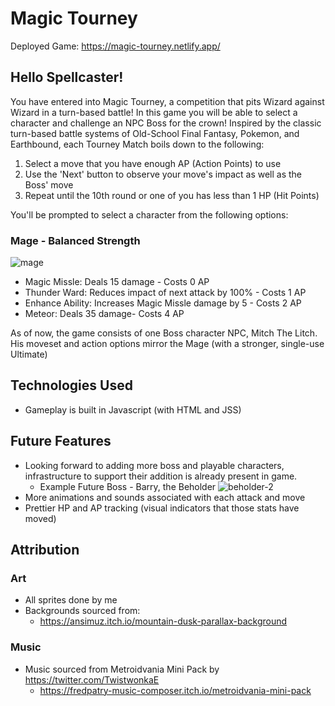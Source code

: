 # Magic Tourney

Deployed Game: https://magic-tourney.netlify.app/

## Hello Spellcaster!
You have entered into Magic Tourney, a competition that pits Wizard against Wizard in a turn-based battle!
In this game you will be able to select a character and challenge an NPC Boss for the crown!
Inspired by the classic turn-based battle systems of Old-School Final Fantasy, Pokemon, and Earthbound, each Tourney Match boils down to the following:

1. Select a move that you have enough AP (Action Points) to use</li>
2. Use the 'Next' button to observe your move's impact as well as the Boss' move</li>
3. Repeat until the 10th round or one of you has less than 1 HP (Hit Points)</li>

You'll be prompted to select a character from the following options:
### Mage - Balanced Strength
![mage](https://user-images.githubusercontent.com/29576093/138314801-f06cb9b0-1009-488c-808f-3b8736ad66a6.gif)

- Magic Missle: Deals 15 damage - Costs 0 AP
- Thunder Ward: Reduces impact of next attack by 100% - Costs 1 AP
- Enhance Ability: Increases Magic Missle damage by 5 - Costs 2 AP
- Meteor: Deals 35 damage- Costs 4 AP

As of now, the game consists of one Boss character NPC, Mitch The Litch. His moveset and action options mirror the Mage (with a stronger, single-use Ultimate)

## Technologies Used
- Gameplay is built in Javascript (with HTML and JSS)

## Future Features
- Looking forward to adding more boss and playable characters, infrastructure to support their addition is already present in game. 
  - Example Future Boss - Barry, the Beholder
![beholder-2](https://user-images.githubusercontent.com/29576093/138296585-16d90bee-2ffe-4485-aa6e-d2262df24634.gif)
- More animations and sounds associated with each attack and move
- Prettier HP and AP tracking (visual indicators that those stats have moved)

## Attribution
### Art
- All sprites done by me
- Backgrounds sourced from:
  - https://ansimuz.itch.io/mountain-dusk-parallax-background  
### Music
- Music sourced from Metroidvania Mini Pack by  https://twitter.com/TwistwonkaE
  - https://fredpatry-music-composer.itch.io/metroidvania-mini-pack
